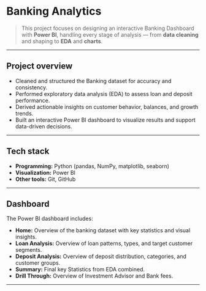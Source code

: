 # Banking Analytics



> This project focuses on designing an interactive Banking Dashboard with **Power BI**, handling every stage of analysis — from **data cleaning** and shaping to **EDA** and **charts**.

---

## Project overview

- Cleaned and structured the Banking dataset for accuracy and consistency.
- Performed exploratory data analysis (EDA) to assess loan and deposit performance.
- Derived actionable insights on customer behavior, balances, and growth trends.
- Built an interactive Power BI dashboard to visualize results and support data-driven decisions.

---

## Tech stack
- **Programming:** Python (pandas, NumPy, matplotlib, seaborn)
- **Visualization:** Power BI
- **Other tools:** Git, GitHub

---

## Dashboard
The Power BI dashboard includes:
- **Home:** Overview of the banking dataset with key statistics and visual insights.
- **Loan Analysis:** Overview of loan patterns, types, and target customer segments.
- **Deposit Analysis:** Overview of deposit distribution, categories, and customer groups.
- **Summary:** Final key Statistics from EDA combined.
- **Drill Through:** Overview of Investment Advisor and Bank fees.




---
